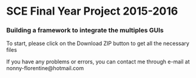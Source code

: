 <h1>SCE Final Year Project 2015-2016</h1>
<h3>Building a framework to integrate the multiples GUIs</h3>
<p>To start, please click on the Download ZIP button to get all the necessary files</p>
<p>If you have any problems or errors, you can contact me through e-mail at nonny-florentine@hotmail.com</p>
